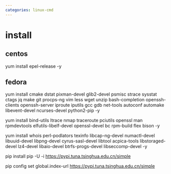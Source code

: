 ```yaml
---
categories: linux-cmd
---
```


# install

## centos
yum install epel-release -y

## fedora
yum install cmake dstat pixman-devel glib2-devel psmisc strace sysstat ctags jq make git procps-ng vim less wget unzip bash-completion openssh-clients openssh-server iproute iputils gcc gdb net-tools autoconf automake libevent-devel ncurses-devel python2-pip -y

yum install bind-utils ltrace nmap traceroute pciutils openssl man rpmdevtools elfutils-libelf-devel openssl-devel bc rpm-build flex bison -y

yum install whois perl-podlators texinfo libcap-ng-devel numactl-devel libuuid-devel libpng-devel cyrus-sasl-devel libtool acpica-tools libstoraged-devel lz4-devel libaio-devel btrfs-progs-devel libseccomp-devel -y

pip install pip -U -i https://pypi.tuna.tsinghua.edu.cn/simple

pip config set global.index-url https://pypi.tuna.tsinghua.edu.cn/simple
